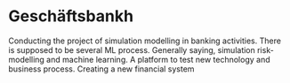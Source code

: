 # Geschäftsbankh
Conducting the project of simulation modelling in banking activities. There is supposed to be several ML process.
Generally saying, simulation risk-modelling and machine learning.
A platform to test new technology and business process.
Creating a new financial system
